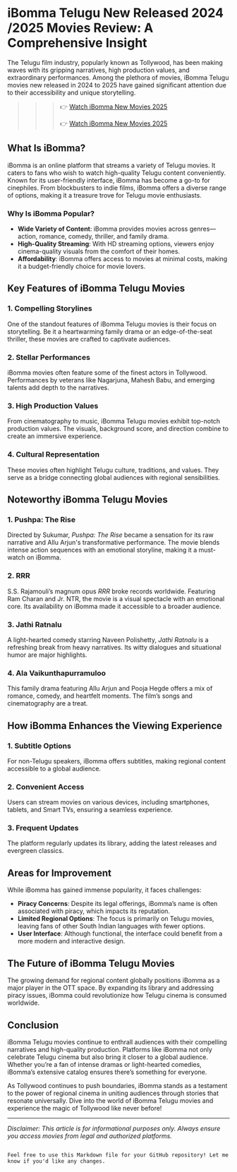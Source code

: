 
# iBomma Telugu New Released 2024 /2025 Movies Review: A Comprehensive Insight

The Telugu film industry, popularly known as Tollywood, has been making waves with its gripping narratives, high production values, and extraordinary performances. Among the plethora of movies, iBomma Telugu movies new released in 2024 to 2025 have gained significant attention due to their accessibility and unique storytelling.

>>> 👉 [Watch iBomma New Movies 2025](https://breakingupwithyournarcissist.com/ibomma-new-movies)
>>> 
>>> 👉 [Watch iBomma New Movies 2025](https://breakingupwithyournarcissist.com/ibomma-new-movies)


## What Is iBomma?
iBomma is an online platform that streams a variety of Telugu movies. It caters to fans who wish to watch high-quality Telugu content conveniently. Known for its user-friendly interface, iBomma has become a go-to for cinephiles. From blockbusters to indie films, iBomma offers a diverse range of options, making it a treasure trove for Telugu movie enthusiasts.

### Why Is iBomma Popular?
- **Wide Variety of Content**: iBomma provides movies across genres—action, romance, comedy, thriller, and family drama.
- **High-Quality Streaming**: With HD streaming options, viewers enjoy cinema-quality visuals from the comfort of their homes.
- **Affordability**: iBomma offers access to movies at minimal costs, making it a budget-friendly choice for movie lovers.

## Key Features of iBomma Telugu Movies
### 1. **Compelling Storylines**
One of the standout features of iBomma Telugu movies is their focus on storytelling. Be it a heartwarming family drama or an edge-of-the-seat thriller, these movies are crafted to captivate audiences.

### 2. **Stellar Performances**
iBomma movies often feature some of the finest actors in Tollywood. Performances by veterans like Nagarjuna, Mahesh Babu, and emerging talents add depth to the narratives.

### 3. **High Production Values**
From cinematography to music, iBomma Telugu movies exhibit top-notch production values. The visuals, background score, and direction combine to create an immersive experience.

### 4. **Cultural Representation**
These movies often highlight Telugu culture, traditions, and values. They serve as a bridge connecting global audiences with regional sensibilities.

## Noteworthy iBomma Telugu Movies
### 1. **Pushpa: The Rise**
Directed by Sukumar, *Pushpa: The Rise* became a sensation for its raw narrative and Allu Arjun's transformative performance. The movie blends intense action sequences with an emotional storyline, making it a must-watch on iBomma.

### 2. **RRR**
S.S. Rajamouli’s magnum opus *RRR* broke records worldwide. Featuring Ram Charan and Jr. NTR, the movie is a visual spectacle with an emotional core. Its availability on iBomma made it accessible to a broader audience.

### 3. **Jathi Ratnalu**
A light-hearted comedy starring Naveen Polishetty, *Jathi Ratnalu* is a refreshing break from heavy narratives. Its witty dialogues and situational humor are major highlights.

### 4. **Ala Vaikunthapurramuloo**
This family drama featuring Allu Arjun and Pooja Hegde offers a mix of romance, comedy, and heartfelt moments. The film’s songs and cinematography are a treat.

## How iBomma Enhances the Viewing Experience
### 1. **Subtitle Options**
For non-Telugu speakers, iBomma offers subtitles, making regional content accessible to a global audience.

### 2. **Convenient Access**
Users can stream movies on various devices, including smartphones, tablets, and Smart TVs, ensuring a seamless experience.

### 3. **Frequent Updates**
The platform regularly updates its library, adding the latest releases and evergreen classics.

## Areas for Improvement
While iBomma has gained immense popularity, it faces challenges:
- **Piracy Concerns**: Despite its legal offerings, iBomma’s name is often associated with piracy, which impacts its reputation.
- **Limited Regional Options**: The focus is primarily on Telugu movies, leaving fans of other South Indian languages with fewer options.
- **User Interface**: Although functional, the interface could benefit from a more modern and interactive design.

## The Future of iBomma Telugu Movies
The growing demand for regional content globally positions iBomma as a major player in the OTT space. By expanding its library and addressing piracy issues, iBomma could revolutionize how Telugu cinema is consumed worldwide.

## Conclusion
iBomma Telugu movies continue to enthrall audiences with their compelling narratives and high-quality production. Platforms like iBomma not only celebrate Telugu cinema but also bring it closer to a global audience. Whether you’re a fan of intense dramas or light-hearted comedies, iBomma’s extensive catalog ensures there’s something for everyone.

As Tollywood continues to push boundaries, iBomma stands as a testament to the power of regional cinema in uniting audiences through stories that resonate universally. Dive into the world of iBomma Telugu movies and experience the magic of Tollywood like never before!

---
*Disclaimer: This article is for informational purposes only. Always ensure you access movies from legal and authorized platforms.*
``` 

Feel free to use this Markdown file for your GitHub repository! Let me know if you'd like any changes.
